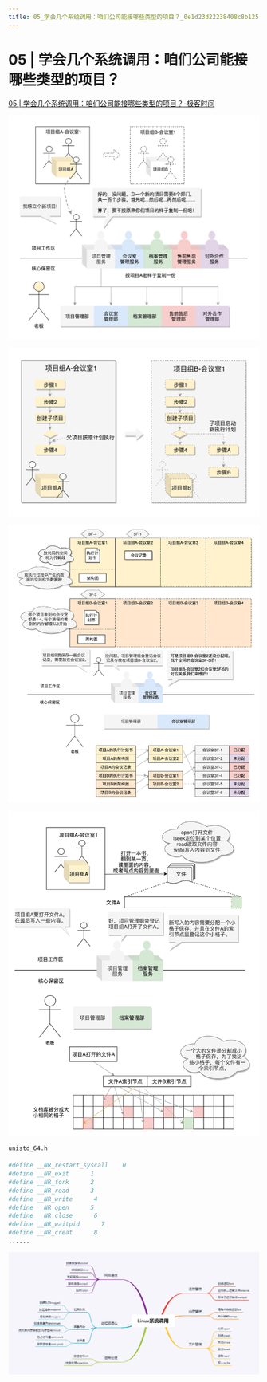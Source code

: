 ```yaml
---
title: 05_学会几个系统调用：咱们公司能接哪些类型的项目？_0e1d23d22238408c8b12514da5ff7d53
---
```


# 05 | 学会几个系统调用：咱们公司能接哪些类型的项目？

[05 | 学会几个系统调用：咱们公司能接哪些类型的项目？-极客时间](https://time.geekbang.org/column/article/89251)

![2022-05-02_11-21-45](05%20学会几个系统调用：咱们公司能接哪些类型的项目？%200e1d23d22238408c8b12514da5ff7d53/2022-05-02_11-21-45.png)

![Untitled 1](assets/74b7aa2bd38869129c9541bb467c1fe1.png)

![Untitled 2](assets/f83f9e9290cf6e3c048f1846f7beed49.png)

![Untitled 3](assets/eceaf20cdaf15f0efcd85fb7b3d5de97.png)

```python
unistd_64.h

#define __NR_restart_syscall    0
#define __NR_exit      1
#define __NR_fork      2
#define __NR_read      3
#define __NR_write      4
#define __NR_open      5
#define __NR_close      6
#define __NR_waitpid      7
#define __NR_creat      8
......
```

![Untitled 4](assets/d2509c957879f205459f0f7266c61bfc.png)
